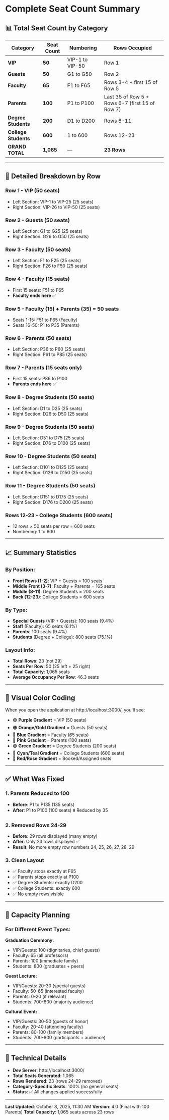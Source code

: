 # Complete Seat Count Summary

## 📊 Total Seat Count by Category

| Category             | Seat Count | Numbering       | Rows Occupied                                   |
| -------------------- | ---------- | --------------- | ----------------------------------------------- |
| **VIP**              | **50**     | VIP-1 to VIP-50 | Row 1                                           |
| **Guests**           | **50**     | G1 to G50       | Row 2                                           |
| **Faculty**          | **65**     | F1 to F65       | Rows 3-4 + first 15 of Row 5                    |
| **Parents**          | **100**    | P1 to P100      | Last 35 of Row 5 + Rows 6-7 (first 15 of Row 7) |
| **Degree Students**  | **200**    | D1 to D200      | Rows 8-11                                       |
| **College Students** | **600**    | 1 to 600        | Rows 12-23                                      |
| **GRAND TOTAL**      | **1,065**  | —               | **23 Rows**                                     |

---

## 🔢 Detailed Breakdown by Row

### Row 1 - VIP (50 seats)

- Left Section: VIP-1 to VIP-25 (25 seats)
- Right Section: VIP-26 to VIP-50 (25 seats)

### Row 2 - Guests (50 seats)

- Left Section: G1 to G25 (25 seats)
- Right Section: G26 to G50 (25 seats)

### Row 3 - Faculty (50 seats)

- Left Section: F1 to F25 (25 seats)
- Right Section: F26 to F50 (25 seats)

### Row 4 - Faculty (15 seats)

- First 15 seats: F51 to F65
- **Faculty ends here** ✅

### Row 5 - Faculty (15) + Parents (35) = 50 seats

- Seats 1-15: F51 to F65 (Faculty)
- Seats 16-50: P1 to P35 (Parents)

### Row 6 - Parents (50 seats)

- Left Section: P36 to P60 (25 seats)
- Right Section: P61 to P85 (25 seats)

### Row 7 - Parents (15 seats only)

- First 15 seats: P86 to P100
- **Parents ends here** ✅

### Row 8 - Degree Students (50 seats)

- Left Section: D1 to D25 (25 seats)
- Right Section: D26 to D50 (25 seats)

### Row 9 - Degree Students (50 seats)

- Left Section: D51 to D75 (25 seats)
- Right Section: D76 to D100 (25 seats)

### Row 10 - Degree Students (50 seats)

- Left Section: D101 to D125 (25 seats)
- Right Section: D126 to D150 (25 seats)

### Row 11 - Degree Students (50 seats)

- Left Section: D151 to D175 (25 seats)
- Right Section: D176 to D200 (25 seats)

### Rows 12-23 - College Students (600 seats)

- 12 rows × 50 seats per row = 600 seats
- Numbering: 1 to 600

---

## 📈 Summary Statistics

### By Position:

- **Front Rows (1-2)**: VIP + Guests = 100 seats
- **Middle Front (3-7)**: Faculty + Parents = 165 seats
- **Middle (8-11)**: Degree Students = 200 seats
- **Back (12-23)**: College Students = 600 seats

### By Type:

- **Special Guests** (VIP + Guests): 100 seats (9.4%)
- **Staff** (Faculty): 65 seats (6.1%)
- **Parents**: 100 seats (9.4%)
- **Students** (Degree + College): 800 seats (75.1%)

### Layout Info:

- **Total Rows**: 23 (not 29)
- **Seats Per Row**: 50 (25 left + 25 right)
- **Total Capacity**: 1,065 seats
- **Average Occupancy Per Row**: 46.3 seats

---

## 🎨 Visual Color Coding

When you open the application at http://localhost:3000/, you'll see:

- 🟣 **Purple Gradient** = VIP (50 seats)
- 🟠 **Orange/Gold Gradient** = Guests (50 seats)
- 🔵 **Blue Gradient** = Faculty (65 seats)
- 🩷 **Pink Gradient** = Parents (100 seats)
- 🟢 **Green Gradient** = Degree Students (200 seats)
- 🔵 **Cyan/Teal Gradient** = College Students (600 seats)
- 🔴 **Red/Rose Gradient** = Booked/Assigned seats

---

## ✅ What Was Fixed

### 1. Parents Reduced to 100

- **Before**: P1 to P135 (135 seats)
- **After**: P1 to P100 (100 seats) ⬇️ Reduced by 35

### 2. Removed Rows 24-29

- **Before**: 29 rows displayed (many empty)
- **After**: Only 23 rows displayed ✅
- **Result**: No more empty row numbers 24, 25, 26, 27, 28, 29

### 3. Clean Layout

- ✅ Faculty stops exactly at F65
- ✅ Parents stops exactly at P100
- ✅ Degree Students: exactly D200
- ✅ College Students: exactly 600
- ✅ No empty rows visible

---

## 🎯 Capacity Planning

### For Different Event Types:

**Graduation Ceremony:**

- VIP/Guests: 100 (dignitaries, chief guests)
- Faculty: 65 (all professors)
- Parents: 100 (immediate family)
- Students: 800 (graduates + peers)

**Guest Lecture:**

- VIP/Guests: 20-30 (special guests)
- Faculty: 50-65 (interested faculty)
- Parents: 0-20 (if relevant)
- Students: 700-800 (majority audience)

**Cultural Event:**

- VIP/Guests: 30-50 (guests of honor)
- Faculty: 20-40 (attending faculty)
- Parents: 80-100 (family members)
- Students: 700-800 (participants + audience)

---

## 📱 Technical Details

- **Dev Server**: http://localhost:3000/
- **Total Seats Generated**: 1,065
- **Rows Rendered**: 23 (rows 24-29 removed)
- **Category-Specific Seats**: 100% (no general seats)
- **Status**: ✅ All changes applied successfully

---

**Last Updated**: October 8, 2025, 11:30 AM
**Version**: 4.0 (Final with 100 Parents)
**Total Capacity**: 1,065 seats across 23 rows
